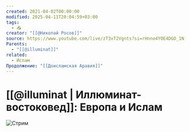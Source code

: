```yaml
---
created: 2021-04-02T00:00:00
modified: 2025-04-11T20:04:59+03:00
tags:
  - 📥
creator: "[[@Николай Росов]]"
source: https://www.youtube.com/live/zT3xT2Vgnts?si=rHnno4YOE4DGD_1N
Parents:
  - "[[@illuminat]]"
related:
  - Ислам
Продолжение: "[[Доисламская Аравия]]"
---
```


# [[@illuminat | Иллюминат-востоковед]]: Европа и Ислам

![Стрим](https://www.youtube.com/live/zT3xT2Vgnts?si=Hwc9sj1h6n5PpZ6A)